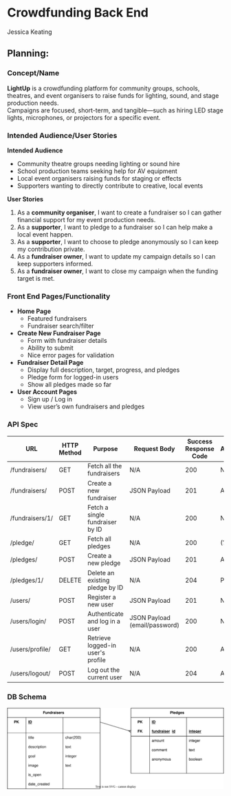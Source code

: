 # Crowdfunding Back End
Jessica Keating

## Planning:
### Concept/Name
**LightUp** is a crowdfunding platform for community groups, schools, theatres, and event organisers to raise funds for lighting, sound, and stage production needs.  
Campaigns are focused, short-term, and tangible—such as hiring LED stage lights, microphones, or projectors for a specific event.

### Intended Audience/User Stories
**Intended Audience**
- Community theatre groups needing lighting or sound hire
- School production teams seeking help for AV equipment
- Local event organisers raising funds for staging or effects
- Supporters wanting to directly contribute to creative, local events

**User Stories**
1. As a **community organiser**, I want to create a fundraiser so I can gather financial support for my event production needs.  
2. As a **supporter**, I want to pledge to a fundraiser so I can help make a local event happen.  
3. As a **supporter**, I want to choose to pledge anonymously so I can keep my contribution private.  
4. As a **fundraiser owner**, I want to update my campaign details so I can keep supporters informed.  
5. As a **fundraiser owner**, I want to close my campaign when the funding target is met.

### Front End Pages/Functionality
- **Home Page**
  - Featured fundraisers
  - Fundraiser search/filter
- **Create New Fundraiser Page**
  - Form with fundraiser details
  - Ability to submit
  - Nice error pages for validation
- **Fundraiser Detail Page**
  - Display full description, target, progress, and pledges
  - Pledge form for logged-in users
  - Show all pledges made so far
- **User Account Pages**
  - Sign up / Log in
  - View user’s own fundraisers and pledges

### API Spec

| URL             | HTTP Method | Purpose                           | Request Body                  | Success Response Code | Authentication/Authorisation |
| --------------- | ----------- | --------------------------------- | ----------------------------- | --------------------- | ---------------------------- |
| /fundraisers/   | GET         | Fetch all the fundraisers         | N/A                           | 200                   | None                         |
| /fundraisers/   | POST        | Create a new fundraiser           | JSON Payload                  | 201                   | Any logged in user           |
| /fundraisers/1/ | GET         | Fetch a single fundraiser by ID   | N/A                           | 200                   | None                         |
| /pledge/        | GET         | Fetch all pledges                 | N/A                           | 200                   | (?)                          |
| /pledges/       | POST        | Create a new pledge               | JSON Payload                  | 201                   | Any logged in user           |
| /pledges/1/     | DELETE      | Delete an existing pledge by ID   | N/A                           | 204                   | Pledge owner or admin        |
| /users/         | POST        | Register a new user               | JSON Payload                  | 201                   | None                         |
| /users/login/   | POST        | Authenticate and log in a user    | JSON Payload (email/password) | 200                   | None                         |
| /users/profile/ | GET         | Retrieve logged-in user's profile | N/A                           | 200                   | Authenticated user only      |
| /users/logout/  | POST        | Log out the current user          | N/A                           | 204                   | Authenticated user only      |

### DB Schema
![](./database.drawio.svg)
